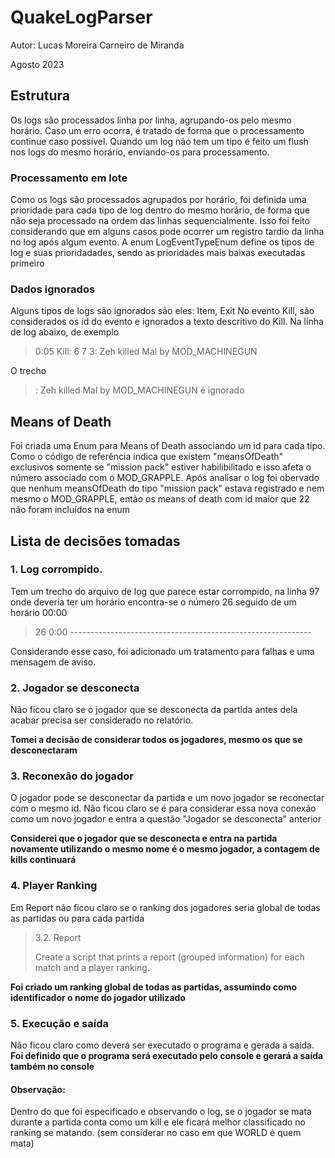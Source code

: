 # QuakeLogParser 

Autor: Lucas Moreira Carneiro de Miranda

Agosto 2023

## Estrutura
Os logs são processados linha por linha, agrupando-os pelo mesmo horário.
Caso um erro ocorra, é tratado de forma que o processamento continue caso possível.
Quando um log não tem um tipo é feito um flush nos logs do mesmo horário, enviando-os para processamento.

### Processamento em lote
Como os logs são processados agrupados por horário, foi definida uma prioridade para cada tipo de log dentro do mesmo horário, de forma que não seja processado na ordem das linhas sequencialmente. Isso foi feito considerando que em alguns casos pode ocorrer um registro tardio da linha no log após algum evento.
A enum LogEventTypeEnum define os tipos de log e suas prioridadades, sendo as prioridades mais baixas executadas primeiro

### Dados ignorados
Alguns tipos de logs são ignorados são eles: Item, Exit
No evento Kill, são considerados os id do evento e ignorados a texto descritivo do Kill. Na linha de log abaixo, de exemplo
> 0:05 Kill: 6 7 3: Zeh killed Mal by MOD_MACHINEGUN

O trecho 
>: Zeh killed Mal by MOD_MACHINEGUN 
é ignorado

## Means of Death
Foi criada uma Enum para Means of Death associando um id para cada tipo.
Como o código de referência indica que existem "meansOfDeath" exclusivos somente se "mission pack" estiver habilibilitado e isso afeta o número associado com o MOD_GRAPPLE. Após analisar o log foi obervado que nenhum meansOfDeath do tipo "mission pack" estava registrado e nem mesmo o MOD_GRAPPLE, então os means of death com id maior que 22 não foram incluídos na enum

## Lista de decisões tomadas

### 1. Log corrompido.

Tem um trecho do arquivo de log que parece estar corrompido, na linha 97 onde deveria ter um horário encontra-se o número 26 seguido de um horário 00:00

  > 26 0:00 ------------------------------------------------------------

Considerando esse caso,  foi adicionado um tratamento para falhas e uma mensagem de aviso.

### 2. Jogador se desconecta

Não ficou claro se o jogador que se desconecta da partida antes dela acabar precisa ser considerado no relatório. 

**Tomei a decisão de considerar todos os jogadores, mesmo os que se desconectaram**

### 3. Reconexão do jogador

 O jogador pode se desconectar da partida e um novo jogador se reconectar com o mesmo id.  Não ficou claro se é para considerar essa nova conexão como um novo jogador e entra a questão "Jogador se desconecta"  anterior

**Considerei que o jogador que se desconecta e entra na partida novamente utilizando o mesmo nome é o mesmo jogador, a contagem de kills continuará**


### 4. Player Ranking
Em Report não ficou claro se o ranking dos jogadores seria global de todas as partidas ou para cada partida

  >3.2. Report
  >
  >Create a script that prints a report (grouped information) for each match and a player ranking.

**Foi criado um ranking global de todas as partidas, assumindo como identificador o nome do jogador utilizado**


### 5. Execução e saída

Não ficou claro como deverá ser executado o programa e gerada a saída. 
**Foi definido que o programa será executado pelo console e gerará a saída também no console**

#### Observação: 
Dentro do que foi especificado e observando o log, se o jogador se mata durante a partida conta como um kill e ele ficará melhor classificado no ranking se matando.
 (sem considerar no caso em que WORLD é quem mata)
